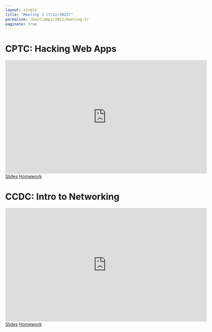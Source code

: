 ```yaml
---
layout: single
title: "Meeting 3 (7/22/2023)"
permalink: /bootcamps/2023/meeting-3/
paginate: true
---
```


# CPTC: Hacking Web Apps

<iframe width="640" height="360" src="https://www.youtube-nocookie.com/embed/WJdvvGhJqvQ?controls=0" frameborder="0" title="CPTC Video" allowfullcreen></iframe>
<br>
<a href="/bootcamps/2023/slides/cptc-meeting-3.pdf" class="btn btn--danger btn--large"><span>Slides</span></a>
<a href="/bootcamps/2023/homework/2023-CPTC-Bootcamp-HW3.pdf" class="btn btn--danger btn--large"><span>Homework</span></a>

# CCDC: Intro to Networking
<iframe width="640" height="360" src="https://www.youtube-nocookie.com/embed/2Tc9dOmun7o?controls=0" frameborder="0" title="CCDC Video" allowfullcreen></iframe>
<br>
<a href="/bootcamps/2023/slides/ccdc-meeting-3.pdf" class="btn btn--info btn--large"><span>Slides</span></a>
<a href="/bootcamps/2023/homework/2023-CCDC-Bootcamp-HW3.pdf" class="btn btn--info btn--large"><span>Homework</span></a>
